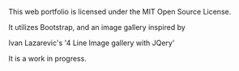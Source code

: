 This web portfolio is licensed under the MIT Open Source License. 

It utilizes Bootstrap, and an image gallery inspired by

Ivan Lazarevic's '4 Line Image gallery with JQery'

It is a work in progress.
